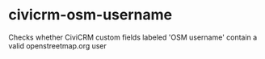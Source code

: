 # civicrm-osm-username
Checks whether CiviCRM custom fields labeled 'OSM username' contain a valid openstreetmap.org user
